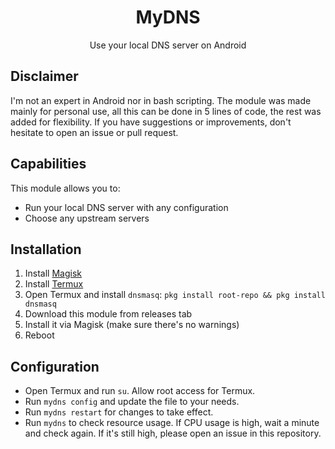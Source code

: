 <h1 align="center">MyDNS</h1>
<p align="center">Use your local DNS server on Android</p>

## Disclaimer
I'm not an expert in Android nor in bash scripting.
The module was made mainly for personal use, all this can be done in 5 lines of code, the rest was added for flexibility.
If you have suggestions or improvements, don't hesitate to open an issue or pull request.

## Capabilities
This module allows you to:
- Run your local DNS server with any configuration
- Choose any upstream servers

## Installation
1. Install [Magisk](https://github.com/topjohnwu/Magisk)
2. Install [Termux](https://f-droid.org/packages/com.termux/)
3. Open Termux and install `dnsmasq`:
`pkg install root-repo && pkg install dnsmasq`
4. Download this module from releases tab
5. Install it via Magisk (make sure there's no warnings)
6. Reboot

## Configuration
- Open Termux and run `su`. Allow root access for Termux.
- Run `mydns config` and update the file to your needs.
- Run `mydns restart` for changes to take effect.
- Run `mydns` to check resource usage. If CPU usage is high, wait a minute and check again. If it's still high, please open an issue in this repository.
